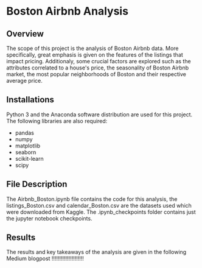 # Boston Airbnb Analysis


## Overview
The scope of this project is the analysis of Boston Airbnb data. More specifically, great emphasis is 
given on the features of the listings that impact pricing. Additionaly, some crucial factors are
explored such as the attributes correlated to a house's price, the seasonality of Boston Airbnb market, the
most popular neighborhoods of Boston and their respective average price.


## Installations

Python 3 and the Anaconda software distribution are used for this project.
The following libraries are also required:
- pandas
- numpy
- matplotlib
- seaborn
- scikit-learn
- scipy


## File Description

The Airbnb_Boston.ipynb file contains the code for this analysis, the listings_Boston.csv and calendar_Boston.csv are the datasets
used which were downloaded from Kaggle. The .ipynb_checkpoints folder contains just the jupyter notebook checkpoints.


## Results

The results and key takeaways of the analysis are given in the following Medium blogpost   !!!!!!!!!!!!!!!!!!!!!